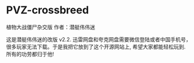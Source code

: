 # PVZ-crossbreed
植物大战僵尸杂交版 作者：潜艇伟伟迷

这是潜艇伟伟迷的改版 v2.2. 迅雷网盘和夸克网盘需要微信登陆或者中国手机号，很多玩家无法下载。于是我把它放到了这个开源网站上, 希望大家都能轻松玩到. 所有的功劳都归于他!
